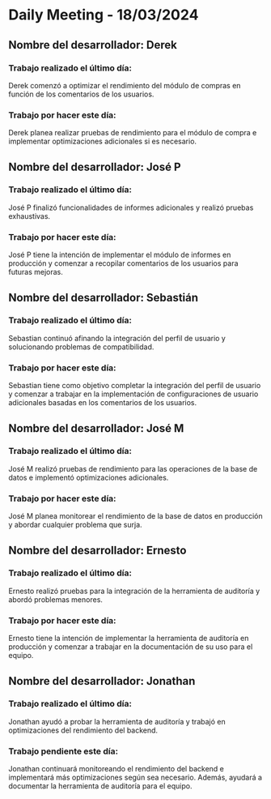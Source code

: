 # Daily Meeting - 18/03/2024

## Nombre del desarrollador: Derek

### Trabajo realizado el último día:

Derek comenzó a optimizar el rendimiento del módulo de compras en función de los comentarios de los usuarios.

### Trabajo por hacer este día:

Derek planea realizar pruebas de rendimiento para el módulo de compra e implementar optimizaciones adicionales si es necesario.

## Nombre del desarrollador: José P

### Trabajo realizado el último día:

José P finalizó funcionalidades de informes adicionales y realizó pruebas exhaustivas.

### Trabajo por hacer este día:

José P tiene la intención de implementar el módulo de informes en producción y comenzar a recopilar comentarios de los usuarios para futuras mejoras.

## Nombre del desarrollador: Sebastián

### Trabajo realizado el último día:

Sebastian continuó afinando la integración del perfil de usuario y solucionando problemas de compatibilidad.

### Trabajo por hacer este día:

Sebastian tiene como objetivo completar la integración del perfil de usuario y comenzar a trabajar en la implementación de configuraciones de usuario adicionales basadas en los comentarios de los usuarios.

## Nombre del desarrollador: José M

### Trabajo realizado el último día:

José M realizó pruebas de rendimiento para las operaciones de la base de datos e implementó optimizaciones adicionales.

### Trabajo por hacer este día:

José M planea monitorear el rendimiento de la base de datos en producción y abordar cualquier problema que surja.

## Nombre del desarrollador: Ernesto

### Trabajo realizado el último día:

Ernesto realizó pruebas para la integración de la herramienta de auditoría y abordó problemas menores.

### Trabajo por hacer este día:

Ernesto tiene la intención de implementar la herramienta de auditoría en producción y comenzar a trabajar en la documentación de su uso para el equipo.

## Nombre del desarrollador: Jonathan

### Trabajo realizado el último día:

Jonathan ayudó a probar la herramienta de auditoría y trabajó en optimizaciones del rendimiento del backend.

### Trabajo pendiente este día:

Jonathan continuará monitoreando el rendimiento del backend e implementará más optimizaciones según sea necesario. Además, ayudará a documentar la herramienta de auditoría para el equipo.
